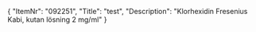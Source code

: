 {
  "ItemNr": "092251",
  "Title": "test",
  "Description": "Klorhexidin Fresenius Kabi, kutan lösning 2 mg/ml"
}